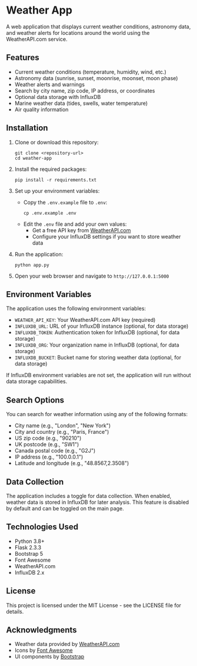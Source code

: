 # Weather App

A web application that displays current weather conditions, astronomy data, and weather alerts for locations around the world using the WeatherAPI.com service.

## Features

- Current weather conditions (temperature, humidity, wind, etc.)
- Astronomy data (sunrise, sunset, moonrise, moonset, moon phase)
- Weather alerts and warnings
- Search by city name, zip code, IP address, or coordinates
- Optional data storage with InfluxDB
- Marine weather data (tides, swells, water temperature)
- Air quality information

## Installation

1. Clone or download this repository:
   ```
   git clone <repository-url>
   cd weather-app
   ```

2. Install the required packages:
   ```
   pip install -r requirements.txt
   ```

3. Set up your environment variables:
   - Copy the `.env.example` file to `.env`:
     ```
     cp .env.example .env
     ```
   - Edit the `.env` file and add your own values:
     - Get a free API key from [WeatherAPI.com](https://www.weatherapi.com/)
     - Configure your InfluxDB settings if you want to store weather data

4. Run the application:
   ```
   python app.py
   ```

5. Open your web browser and navigate to `http://127.0.0.1:5000`

## Environment Variables

The application uses the following environment variables:

- `WEATHER_API_KEY`: Your WeatherAPI.com API key (required)
- `INFLUXDB_URL`: URL of your InfluxDB instance (optional, for data storage)
- `INFLUXDB_TOKEN`: Authentication token for InfluxDB (optional, for data storage)
- `INFLUXDB_ORG`: Your organization name in InfluxDB (optional, for data storage)
- `INFLUXDB_BUCKET`: Bucket name for storing weather data (optional, for data storage)

If InfluxDB environment variables are not set, the application will run without data storage capabilities.

## Search Options

You can search for weather information using any of the following formats:

- City name (e.g., "London", "New York")
- City and country (e.g., "Paris, France")
- US zip code (e.g., "90210")
- UK postcode (e.g., "SW1")
- Canada postal code (e.g., "G2J")
- IP address (e.g., "100.0.0.1")
- Latitude and longitude (e.g., "48.8567,2.3508")

## Data Collection

The application includes a toggle for data collection. When enabled, weather data is stored in InfluxDB for later analysis. This feature is disabled by default and can be toggled on the main page.

## Technologies Used

- Python 3.8+
- Flask 2.3.3
- Bootstrap 5
- Font Awesome
- WeatherAPI.com
- InfluxDB 2.x

## License

This project is licensed under the MIT License - see the LICENSE file for details.

## Acknowledgments

- Weather data provided by [WeatherAPI.com](https://www.weatherapi.com/)
- Icons by [Font Awesome](https://fontawesome.com/)
- UI components by [Bootstrap](https://getbootstrap.com/) 